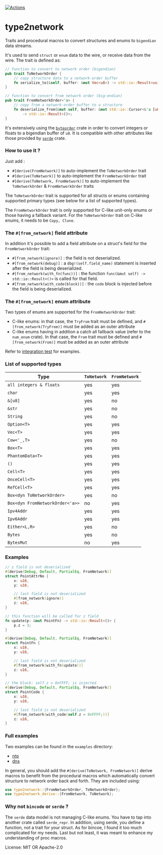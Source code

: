 [![Actions](https://github.com/dandyvica/type2network/actions/workflows/rust.yml/badge.svg)](https://github.com/dandyvica/type2network/actions/workflows/rust.yml)
# type2network

Traits and procedural macros to convert structures and enums to `bigendian` data streams.

It's used to send `struct` or `enum` data to the wire, or receive data from the wire.
The trait is defined as:

```rust
// function to convert to network order (bigendian)
pub trait ToNetworkOrder {
    // copy structure data to a network-order buffer
    fn serialize_to(&self, buffer: &mut Vec<u8>) -> std::io::Result<usize>;
}

// function to convert from network order (big-endian)
pub trait FromNetworkOrder<'a> {
    // copy from a network-order buffer to a structure
    fn deserialize_from(&mut self, buffer: &mut std::io::Cursor<&'a [u8]>)
        -> std::io::Result<()>;
}
```

It's extensively using the [```byteorder```](https://docs.rs/byteorder/latest/byteorder) crate in order to convert integers or floats
to a bigendian buffer of ```u8```.
It is compatible with other attributes like those provided by [```serde```](https://crates.io/crates/serde) crate.

### How to use it ?

Just add :

* ```#[derive(FromNetwork)]``` to auto-implement the ```ToNetworkOrder``` trait
* ```#[derive(ToNetwork)]``` to auto-implement the ```FromNetworkOrder``` trait
* ```#[derive(ToNetwork, FromNetwork)]``` to auto-implement the ```ToNetworkOrder``` & ```FromNetworkOrder``` traits

The ```ToNetworkOrder``` trait is supported for all structs or enums containing supported primary types (see below for a list of supported types).

The ```FromNetworkOrder``` trait is only supported for C-like unit-only enums or those having a fallback variant.
For the ```ToNetworkOrder``` trait on C-like enums, it needs to be ```Copy, Clone```.

### The ```#[from_network]``` field attribute
In addition it's possible to add a field attribute on a struct's field for the ```FromNetworkOrder``` trait:

* ```#[from_network(ignore)]``` : the field is not deserialized.
* ```#[from_network(debug)]``` : a ```dbg!(self.field_name)``` statement is inserted after the field is being deserialized.
* ```#[from_network(with_fn(func))]``` : the function ```func(&mut self) -> std::io::Result<()>``` is called for that field.
* ```#[from_network(with_code(block))]``` : the ```code``` block is injected before the field is being deserialized.


### The ```#[from_network]``` enum attribute
Two types of enums are supported for the ```FromNetworkOrder``` trait:

* C-like enums: in that case, the `TryFrom` trait must be defined, and ```#[from_network(TryFrom)]``` must be added as an outer attribute
* C-like enums having in addition a catch all fallback value (refer to the `num_enum` crate). In that case, the `From` trait must be defined
and ```#[from_network(From)]``` must be added as an outer attribute

Refer to [integration test](https://github.com/dandyvica/type2network/blob/main/tests/integration_tests.rs) for examples.



### List of supported types

| Type    | ```ToNetwork``` | ```FromNetwork``` |
| -------- | ------- |------- |
| ```all integers & floats```  |yes    |yes|
| ```char``` | yes     |yes|
| ```&[u8]``` | yes     |no|
| ```&str``` | yes     |no|
| ```String``` | yes     |no|
| ```Option<T>``` | yes     |yes|
| ```Vec<T>``` | yes     |yes|
| ```Cow<'_,T>``` | yes     |no|
| ```Box<T>``` | yes     |yes|
| ```PhantomData<T>``` | yes     |yes|
| ```()``` | yes     |yes|
| ```Cell<T>``` | yes     |yes|
| ```OnceCell<T>``` | yes     |yes|
| ```RefCell<T>``` | yes     |yes|
| ```Box<dyn ToNetworkOrder>``` | yes     |no|
| ```Box<dyn FromNetworkOrder<'a>>``` | no     |yes|
| ```Ipv4Addr``` | yes     |yes|
| ```Ipv6Addr``` | yes     |yes|
| ```Either<L,R>``` | yes     |no|
| ```Bytes``` | yes     |no|
| ```BytesMut``` | no     |yes|

### Examples

```rust
// z field is not deserialized
#[derive(Debug, Default, PartialEq, FromNetwork)]
struct PointAttrNo {
    x: u16,
    y: u16,

    // last field is not deserialized
    #[from_network(ignore)]
    z: u16,
}

// this function will be called for z field
fn update(p: &mut PointFn) -> std::io::Result<()> {
    p.z = 3;
}

#[derive(Debug, Default, PartialEq, FromNetwork)]
struct PointFn {
    x: u16,
    y: u16,

    // last field is not deserialized
    #[from_network(with_fn(update))]
    z: u16,
}

// the block: self.z = 0xFFFF; is injected
#[derive(Debug, Default, PartialEq, FromNetwork)]
struct PointCode {
    x: u16,
    y: u16,

    // last field is not deserialized
    #[from_network(with_code(self.z = 0xFFFF;))]
    z: u16,
}
```


### Full examples
Two examples can be found in the ```examples``` directory:

* [ntp](https://github.com/dandyvica/type2network/blob/main/examples/ntp.rs)
* [dns](https://github.com/dandyvica/type2network/blob/main/examples/dns.rs)

In general, you should add the ```#[derive(ToNetwork, FromNetwork)]``` derive macros to benefit from the procedural macros which automatically convert structure to network order back and forth. They are included using:

```rust
use type2network::{FromNetworkOrder, ToNetworkOrder};
use type2network_derive::{FromNetwork, ToNetwork};
```

### Why not `bincode` or `serde` ?
The `serde` data model is not managing C-like enums. You have to tap into another crate called `serde_repr`.
In addition, using serde, you define a function, not a trait for your struct. As for bincoe, I found it too much
complicated for my needs. Last but not least, it was meant to enhance my understanding of proc macros.

License: MIT OR Apache-2.0
